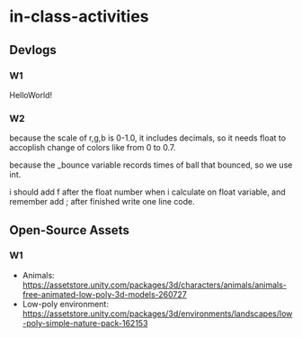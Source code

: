 # in-class-activities
## Devlogs
### W1
HelloWorld!

### W2
because the scale of r,g,b is 0-1.0, it includes decimals, so it needs float to accoplish change of colors like from 0 to 0.7.

because the _bounce variable records times of ball that bounced, so we use int.

i should add f after the float number when i calculate on float variable, and remember add ; after finished write one line code.

## Open-Source Assets
### W1
- Animals: https://assetstore.unity.com/packages/3d/characters/animals/animals-free-animated-low-poly-3d-models-260727 
- Low-poly environment: https://assetstore.unity.com/packages/3d/environments/landscapes/low-poly-simple-nature-pack-162153 